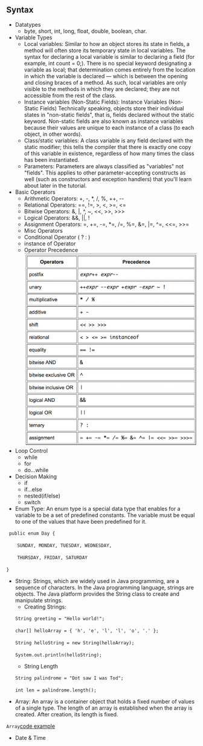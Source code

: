 ## Syntax

* Datatypes
    * byte, short, int, long, float, double, boolean, char.
* Variable Types
    * Local variables: Similar to how an object stores its state in fields, a method will often store its temporary state in local variables. The syntax for declaring a local variable is similar to declaring a field (for example, int count = 0;). There is no special keyword designating a variable as local; that determination comes entirely from the location in which the variable is declared — which is between the opening and closing braces of a method. As such, local variables are only visible to the methods in which they are declared; they are not accessible from the rest of the class.
    * Instance variables (Non-Static Fields): Instance Variables (Non-Static Fields) Technically speaking, objects store their individual states in "non-static fields", that is, fields declared without the static keyword. Non-static fields are also known as instance variables because their values are unique to each instance of a class (to each object, in other words).
    * Class/static variables: A class variable is any field declared with the static modifier; this tells the compiler that there is exactly one copy of this variable in existence, regardless of how many times the class has been instantiated.
    * Parameters: Parameters are always classified as "variables" not "fields". This applies to other parameter-accepting constructs as well (such as constructors and exception handlers) that you'll learn about later in the tutorial.
* Basic Operators
    * Arithmetic Operators: +, -, *, /, %, ++, --
    * Relational Operators: ==, !=, >, <, >=, <=
    * Bitwise Operators: &, |, ^, ~, <<, >>, >>>
    * Logical Operators: &&, ||, !
    * Assignment Operators: =, +=, -=, *=, /=, %=, &=, |=, ^=, <<=, >>=
    * Misc Operators
    * Conditional Operator ( ? : )
    * instance of Operator
    * Operator Precedence
    ![OP](https://github.com/kaiyuean/presentation1/blob/master/resources/OperatorPrecedence.png)
* Loop Control
    * while
    * for
    * do...while
* Decision Making
    * if
    * if...else
    * nested(if/else) 
    * switch
* Enum Type: An enum type is a special data type that enables for a variable to be a set of predefined constants. The variable must be equal to one of the values that have been predefined for it. 
```
 public enum Day {

    SUNDAY, MONDAY, TUESDAY, WEDNESDAY,

    THURSDAY, FRIDAY, SATURDAY 

}
```
* String: Strings, which are widely used in Java programming, are a sequence of characters. In the Java programming language, strings are objects. The Java platform provides the String class to create and manipulate strings.
    * Creating Strings: 
    ```
    String greeting = "Hello world!";

    char[] helloArray = { 'h', 'e', 'l', 'l', 'o', '.' };

    String helloString = new String(helloArray);

    System.out.println(helloString);
    ```
    * String Length
    ```
    String palindrome = "Dot saw I was Tod";

    int len = palindrome.length();
    ```
* Array: An array is a container object that holds a fixed number of values of a single type. The length of an array is established when the array is created. After creation, its length is fixed. 

`Array`[code example](https://github.com/kaiyuean/presentation1/blob/master/src/Array.java)
* Date & Time




